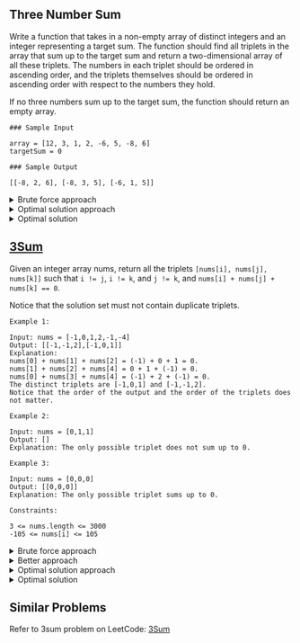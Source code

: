 ## Three Number Sum

Write a function that takes in a non-empty array of distinct integers and an integer representing a target sum. The function should find all triplets in the array that sum up to the target sum and return a two-dimensional array of all these triplets. The numbers in each triplet should be ordered in ascending order, and the triplets themselves should be ordered in ascending order with respect to the numbers they hold.

If no three numbers sum up to the target sum, the function should return an empty array.

```
### Sample Input

array = [12, 3, 1, 2, -6, 5, -8, 6]
targetSum = 0

### Sample Output

[[-8, 2, 6], [-8, 3, 5], [-6, 1, 5]]
```
<details>
<summary>Brute force approach</summary>
Using three for loops to calculate the sums of all possible triplets in the array would generate an algorithm that runs in O(n^3) time, where n is the length of the input array.
</details>

<details>
<summary>Optimal solution approach</summary>
You can sort the array and iterate through it. For each element, you can use two pointers to find the other two elements that sum up to the target sum. You can then add the triplet to the result array.
</details>

<details>
<summary>Optimal solution</summary>

```js
function threeNumberSum(array, targetSum) {
  // Write your code here.
  array.sort((a, b) => a - b)
  let currentSum = 0
  let result = []
  
  for (let i = 0; i < array.length - 2; i++) {
    let left = i+1
    let right = array.length - 1
    while (left < right) {
      currentSum = array[i] + array[left] + array[right]
      if(currentSum === targetSum){
        result.push([array[i], array[left], array[right]])
        left++
        right--
      }
      else if(currentSum > targetSum)
        right--
      else
        left++
    }
  }

  return result
}

// Time complexity: O(n^2)
// Space complexity: O(n)
```
</details>

## [3Sum](https://leetcode.com/problems/3sum/)

Given an integer array nums, return all the triplets `[nums[i], nums[j], nums[k]]` such that `i != j`, `i != k`, and `j != k`, and `nums[i] + nums[j] + nums[k] == 0`.

Notice that the solution set must not contain duplicate triplets.
 
```
Example 1:

Input: nums = [-1,0,1,2,-1,-4]
Output: [[-1,-1,2],[-1,0,1]]
Explanation: 
nums[0] + nums[1] + nums[2] = (-1) + 0 + 1 = 0.
nums[1] + nums[2] + nums[4] = 0 + 1 + (-1) = 0.
nums[0] + nums[3] + nums[4] = (-1) + 2 + (-1) = 0.
The distinct triplets are [-1,0,1] and [-1,-1,2].
Notice that the order of the output and the order of the triplets does not matter.

Example 2:

Input: nums = [0,1,1]
Output: []
Explanation: The only possible triplet does not sum up to 0.

Example 3:

Input: nums = [0,0,0]
Output: [[0,0,0]]
Explanation: The only possible triplet sums up to 0.

```
```
Constraints:

3 <= nums.length <= 3000
-105 <= nums[i] <= 105
```

<details>
<summary>Brute force approach</summary>
Using three for loops to calculate the sums of all possible triplets in the array would generate an algorithm that runs in O(n^3) time, where n is the length of the input array. Duplicate triplets can be avoided by using a set to store the triplets.
</details>

<details>
<summary>Better approach</summary>
Hashing can be used to reduce the time complexity of the algorithm. You can sort the array and iterate through it. For each element, you can use two pointers to find the other two elements that sum up to the target sum. You can then add the triplet to the result array. To avoid duplicate triplets, you can skip over duplicate elements in the array.
</details>

<details>
<summary>Optimal solution approach</summary>
You can sort the array and iterate through it. For each element, you can use two pointers to find the other two elements that sum up to the target sum. You can then add the triplet to the result array. To avoid duplicate triplets, you can skip over duplicate elements in the array.
</details>

<details>
<summary>Optimal solution</summary>

```js
var threeSum = function(nums) {
    nums.sort((a, b) => a - b)
    let currentSum = 0
    let result = []
    
    for (let i = 0; i < nums.length - 2; i++) {
        if(i > 0 && nums[i] === nums[i-1])
            continue

        let left = i+1
        let right = nums.length - 1
        while (left < right) {
            currentSum = nums[i] + nums[left] + nums[right]
            if(currentSum === 0){
                result.push([nums[i], nums[left], nums[right]])
                left++
                right--
                while(left < right && nums[left] === nums[left-1]){
                    left++
                }
                while(left < right && nums[right] === nums[right+1]){
                    right--
                }
            }
            else if(currentSum > 0){
                right--
                while(left < right && nums[right] === nums[right+1]){
                    right--
                }
            }
            else{
                left++
                while(left < right && nums[left] === nums[left-1]){
                    left++
                }
            }
        }
    }

  return result
};
```
</details>

## Similar Problems

Refer to 3sum problem on LeetCode: [3Sum](https://leetcode.com/problems/3sum/)